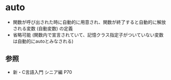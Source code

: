 # auto
- 関数が呼び出された時に自動的に用意され、関数が終了すると自動的に解放される変数 (自動変数) の定義
- 省略可能 (関数内で宣言されていて、記憶クラス指定子がついていない変数は自動的にautoとみなされる)

## 参照
- 新・C言語入門 シニア編 P70

